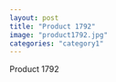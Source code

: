 ```yaml
---
layout: post
title: "Product 1792"
image: "product1792.jpg"
categories: "category1"
---
```

Product 1792
